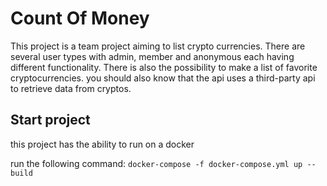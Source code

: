 # Count Of Money

This project is a team project aiming to list crypto currencies. There are several user types with admin, member and anonymous each having different functionality. There is also the possibility to make a list of favorite cryptocurrencies. you should also know that the api uses a third-party api to retrieve data from cryptos.

## Start project
this project has the ability to run on a docker

run the following command:
`docker-compose -f docker-compose.yml up --build`
